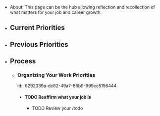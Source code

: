 - About: This page can be the hub allowing reflection and recollection of what matters for your job and career growth.
- ## Current Priorities
- ## Previous Priorities
- ## Process
	- ### Organizing Your Work Priorities
	  id:: 6292339a-dc62-49a7-86b9-999cc5156444
		- #### TODO Reaffirm what your job is
			- TODO Review your /todo